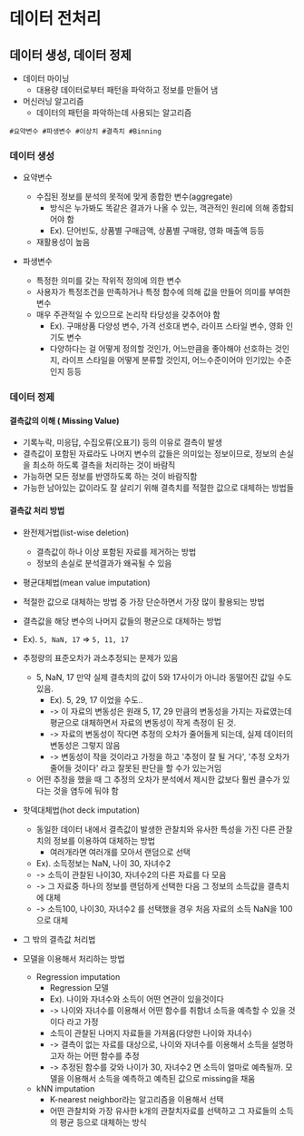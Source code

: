 # 데이터 전처리

## 데이터 생성, 데이터 정제

- 데이터 마이닝
  - 대용량 데이터로부터 패턴을 파악하고 정보를 만들어 냄
- 머신러닝 알고리즘
  - 데이터의 패턴을 파악하는데 사용되는 알고리즘

```
#요약변수 #파생변수 #이상치 #결측치 #Binning
```

### 데이터 생성

- 요약변수
  - 수집된 정보를 분석의 못적에 맞게 종합한 변수(aggregate)
    - 방식은 누가봐도 똑같은 결과가 나올 수 있는, 객관적인 원리에 의해 종합되어야 함
    - Ex). 단어빈도, 상품별 구매금액, 상품별 구매량, 영화 매출액 등등
  - 재활용성이 높음

- 파생변수

  - 특정한 의미를 갖는 작위적 정의에 의한 변수
  - 사용자가 특정조건을 만족하거나 특정 함수에 의해 값을 만들어 의미를 부여한 변수
  - 매우 주관적일 수 있으므로 논리작 타당성을 갖추어야 함
    - Ex). 구매상품 다양성 변수, 가격 선호대 변수, 라이프 스타일 변수, 영화 인기도 변수
    - 다양하다는 걸 어떻게 정의할 것인가, 어느만큼을 좋아해야 선호하는 것인지, 라이프 스타일을 어떻게 분류할 것인지, 어느수준이어야 인기있는 수준인지 등등


### 데이터 정제

#### 결측값의 이해 ( Missing Value)

- 기록누락, 미응답, 수집오류(오표기) 등의 이유로 결측이 발생
- 결측값이 포함된 자료라도 나머지 변수의 값들은 의미있는 정보이므로, 정보의 손실을 최소하 하도록 결측을 처리하는 것이 바람직
- 가능하면 모든 정보를 반영하도록 하는 것이 바람직함
- 가능한 남아있는 값이라도 잘 살리기 위해 결측치를 적절한 값으로 대체하는 방법들


#### 결측값 처리 방법

- 완전제거법(list-wise deletion)
  - 결측값이 하나 이상 포함된 자료를 제거하는 방법
  - 정보의 손실로 분석결과가 왜곡될 수 있음

- 평균대체법(mean value imputation)

- 적절한 값으로 대체하는 방법 중 가장 단순하면서 가장 많이 활용되는 방법
- 결측값을 해당 변수의 나머지 값들의 평균으로 대체하는 방법
- Ex). `5, NaN, 17` => `5, 11, 17`
- 추정량의 표준오차가 과소추정되는 문제가 있음
  - 5, NaN, 17 만약 실제 결측치의 값이 5와 17사이가 아니라 동떨어진 값일 수도 있음.
    - Ex). 5, 29, 17 이었을 수도..
    - -> 이 자료의 변동성은 원래 5, 17, 29 만큼의 변동성을 가지는 자료였는데 평균으로 대체하면서 자료의 변동성이 작게 측정이 된 것.
    - -> 자료의 변동성이 작다면 추정의 오차가 줄어들게 되는데, 실제 데이터의 변동성은 그렇지 않음 
    - -> 변동성이 작을 것이라고 가정을 하고 '추정이 잘 될 거다', '추정 오차가 줄어들 것이다' 라고 잘못된 판단을 할 수가 있는거임
  - 어떤 추정을 했을 때 그 추정의 오차가 분석에서 제시한 값보다 훨씬 클수가 있다는 것을 염두에 둬야 함

- 핫덱대체법(hot deck imputation)

  - 동일한 데이터 내에서 결측값이 발생한 관찰치와 유사한 특성을 가진 다른 관찰치의 정보를 이용하여 대체하는 방법
    - 여러개라면 여러개를 모아서 랜덤으로 선택
  - Ex). 소득정보는 NaN, 나이 30, 자녀수2
  - -> 소득이 관찰된 나이30, 자녀수2의 다른 자료를 다 모음
  - -> 그 자료중 하나의 정보를 랜덤하게 선택한 다음 그 정보의 소득값을 결측치에 대체
  - -> 소득100, 나이30, 자녀수2 를 선택했을 경우 처음 자료의 소득 NaN을 100으로 대체


- 그 밖의 결측값 처리법

- 모델을 이용해서 처리하는 방법
  - Regression imputation
    - Regression 모델
    - Ex). 나이와 자녀수와 소득이 어떤 연관이 있을것이다
    - -> 나이와 자녀수를 이용해서 어떤 함수를 취함녀 소득을 예측할 수 있을 것이다 라고 가정
    - 소득이 관찰된 나머지 자료들을 가져옴(다양한 나이와 자녀수)
    - -> 결측이 없는 자료를 대상으로, 나이와 자녀수를 이용해서 소득을 설명하고자 하는 어떤 함수를 추정
    - -> 추정된 함수를 갖와 나이가 30, 자녀수2 면 소득이 얼마로 예측될까. 모델을 이용해서 소득을 예측하고 예측된 값으로 missing을 채움
  - kNN imputation
    - K-nearest neighbor라는 알고리즘을 이용해서 선택
    - 어떤 관찰치와 가장 유사한 k개의 관찰치자료를 선택하고 그 자료들의 소득의 평균 등으로 대체하는 방식
